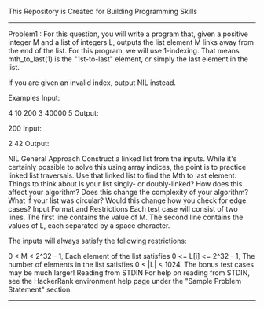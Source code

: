 This Repository is Created for Building Programming Skills

---------------------------------------------------------------------------------------------------------------------------------------
Problem1 :
For this question, you will write a program that, given a positive integer M and a list of integers L, outputs the list element M links away from the end of the list. For this program, we will use 1-indexing. That means mth_to_last(1) is the "1st-to-last" element, or simply the last element in the list.



If you are given an invalid index, output NIL instead.

Examples
Input:

4
10 200 3 40000 5
Output:

200
Input:

2
42
Output:

NIL
General Approach
Construct a linked list from the inputs. While it's certainly possible to solve this using array indices, the point is to practice linked list traversals.
Use that linked list to find the Mth to last element.
Things to think about
Is your list singly- or doubly-linked? How does this affect your algorithm? Does this change the complexity of your algorithm?
What if your list was circular? Would this change how you check for edge cases?
Input Format and Restrictions
Each test case will consist of two lines. The first line contains the value of M. The second line contains the values of L, each separated by a space character.

The inputs will always satisfy the following restrictions:

0 < M < 2^32 - 1,
Each element of the list satisfies 0 <= L[i] <= 2^32 - 1,
The number of elements in the list satisfies 0 < \|L\| < 1024. The bonus test cases may be much larger!
Reading from STDIN
For help on reading from STDIN, see the HackerRank environment help page under the "Sample Problem Statement" section.

----------------------------------------------------------------------------------------------------------------------------------------




